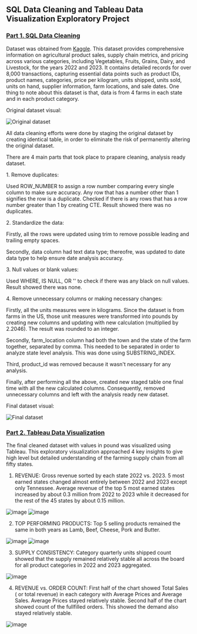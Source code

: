 ## SQL Data Cleaning and Tableau Data Visualization Exploratory Project

### [Part 1. SQL Data Cleaning](https://github.com/undralnaran/undral_portfolio/blob/main/agriculture_data_cleaning.sql) 
Dataset was obtained from [Kaggle](https://www.kaggle.com/datasets/kdstoys/agricultural-products-sales-data-2022-2023). This dataset provides comprehensive information on agricultural product sales, supply chain metrics, and pricing across various categories, including Vegetables, Fruits, Grains, Dairy, and Livestock, for the years 2022 and 2023. It contains detailed records for over 8,000 transactions, capturing essential data points  such as product IDs, product names, categories, price per kilogram, units shipped, units sold, units on hand, supplier information, farm locations, and sale dates. One thing to note about this dataset is that, data is from 4 farms in each state and in each product category. 
</p>Original dataset visual:</p>

![Original dataset](https://github.com/user-attachments/assets/83f49f7b-9e7f-4cf7-a68a-0081d94f6eec)

</p>All data cleaning efforts were done by staging the original dataset by creating identical table, in order to eliminate the risk of permanently altering the original dataset. </p>
</p>There are 4 main parts that took place to prapare cleaning, analysis ready dataset.</p>
</p> 1. Remove duplicates: </p>
</p>Used ROW_NUMBER to assign a row number comparing every single column to make sure accuracy. Any row that has a number other than 1 signifies the row is a duplicate. Checked if there is any rows that has a row number greater than 1 by creating CTE. Result showed there was no duplicates. </p>
</p> 2. Standardize the data: </p>
</p>Firstly, all the rows were updated using trim to remove possible leading and trailing empty spaces. </p>
</p>Secondly, data column had text data type; thereofre, was updated to date data type to help ensure date analysis accuracy. </p>
</p> 3. Null values or blank values: </p>
</p>Used WHERE, IS NULL, OR '' to check if there was any black on null values. Result showed there was none. </p>
</p> 4. Remove unnecessary columns or making necessary changes: 
</p>Firstly, all the units measures were in kilograms. Since the dataset is from farms in the US, those unit measures were transformed into pounds by creating new columns and updating with new calculation (multiplied by 2.2046). The result was rounded to an integer.</p>
</p>Secondly, farm_location column had both the town and the state of the farm together, separated by comma. This needed to be separated in order to analyze state level analysis. This was done using SUBSTRING_INDEX.</p>
</p>Third, product_id was removed because it wasn't necessary for any analysis.</p>
</p>Finally, after performing all the above, created new staged table one final time with all the new calculated columns. Consequently, removed unnecessary columns and left with the analysis ready new dataset. </p>
Final dataset visual:

![Final dataset](https://github.com/user-attachments/assets/ee2befac-a0d2-463a-b74d-bafe05b36ce3)

### [Part 2. Tableau Data Visualization](https://github.com/undralnaran/undral_portfolio/blob/main/Portfolio.twb)

The final cleaned dataset with values in pound was visualized using Tableau. This exploratory visualization approached 4 key insights to give high level but detailed understanding of the farming supply chain from all fifty states.   

1. REVENUE: Gross revenue sorted by each state 2022 vs. 2023. 5 most earned states changed almost entirely between 2022 and 2023 except only Tennessee. Average revenue of the top 5 most earned states increased by about 0.3 million from 2022 to 2023 while it decreased for the rest of the 45 states by about 0.15 million.
   
![image](https://github.com/user-attachments/assets/c2435d94-32cc-4a17-8a47-bc4b09a34e66)
![image](https://github.com/user-attachments/assets/3dfb8f03-c9a9-4462-b635-d7418c22ca08)

2. TOP PERFORMING PRODUCTS: Top 5 selling products remained the same in both years as Lamb, Beef, Cheese, Pork and Butter. 

![image](https://github.com/user-attachments/assets/892817f6-24e5-43cd-80cb-20c6f9807389)
![image](https://github.com/user-attachments/assets/4dbb1e51-45c2-4607-b257-bfcc9ce9044a)

3. SUPPLY CONSISTENCY: Category quarterly units shipped count showed that the supply remained relatively stable all across the board for all product categories in 2022 and 2023 aggregated.

![image](https://github.com/user-attachments/assets/71ae2223-41c9-4d20-a8ea-7ab015c7db35)

4. REVENUE vs. ORDER COUNT: First half of the chart showed Total Sales ( or total revenue) in each category with Average Prices and Average Sales. Average Prices stayed relatively stable. Second half of the chart showed count of the fullfilled orders. This showed the demand also stayed relatively stable. 

![image](https://github.com/user-attachments/assets/f8cba8da-b81f-4184-989f-4b70ccf47a02)



